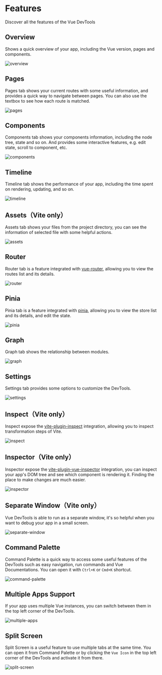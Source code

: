 # Features

Discover all the features of the Vue DevTools

## Overview

Shows a quick overview of your app, including the Vue version, pages and components.

![overview](/features/overview.png)

## Pages

Pages tab shows your current routes with some useful information, and provides a quick way to navigate between pages. You can also use the textbox to see how each route is matched.

![pages](/features/pages.png)

## Components

Components tab shows your components information, including the node tree, state and so on. And provides some interactive features, e.g. edit state, scroll to component, etc.

![components](/features/components.png)

## Timeline

Timeline tab shows the performance of your app, including the time spent on rendering, updating, and so on.

![timeline](/features/timeline.png)

## Assets（Vite only）

Assets tab shows your files from the project directory, you can see the information of selected file with some helpful actions.

![assets](/features/assets.png)

## Router

Router tab is a feature integrated with [vue-router](https://github.com/vuejs/router), allowing you to view the routes list and its details.

![router](/features/router.png)

## Pinia

Pinia tab is a feature integrated with [pinia](https://github.com/vuejs/pinia), allowing you to view the store list and its details, and edit the state.

![pinia](/features/pinia.png)

## Graph

Graph tab shows the relationship between modules.

![graph](/features/graph.png)

## Settings

Settings tab provides some options to customize the DevTools.

![settings](/features/settings.png)

## Inspect（Vite only）

Inspect expose the [vite-plugin-inspect](https://github.com/antfu/vite-plugin-inspect) integration, allowing you to inspect transformation steps of Vite.

![inspect](/features/inspect.png)

## Inspector（Vite only）

Inspector expose the [vite-plugin-vue-inspector](https://github.com/webfansplz/vite-plugin-vue-inspector) integration, you can inspect your app's DOM tree and see which component is rendering it. Finding the place to make changes are much easier.

![inspector](/features/inspector.png)

## Separate Window（Vite only）

Vue DevTools is able to run as a separate window, it's so helpful when you want to debug your app in a small screen.

![separate-window](/features/separate-window.png)

## Command Palette

Command Palette is a quick way to access some useful features of the DevTools such as easy navigation, run commands and Vue Documentations. You can open it with `Ctrl+K` or `Cmd+K` shortcut.

![command-palette](/features/command-palette.png)

## Multiple Apps Support

If your app uses multiple Vue instances, you can switch between them in the top left corner of the DevTools.

![multiple-apps](/features/multi-app.png)

## Split Screen

Split Screen is a useful feature to use multiple tabs at the same time. You can open it from Command Palette or by clicking the `Vue Icon` in the top left corner of the DevTools and activate it from there.

![split-screen](/features/split-screen.png)
